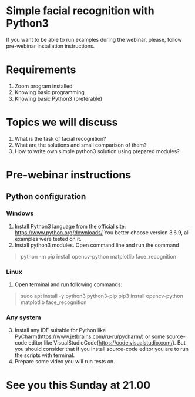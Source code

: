 # Simple facial recognition with Python3
If you want to be able to run examples during the webinar, please, follow pre-webinar installation instructions.
# Requirements
1. Zoom program installed
2. Knowing basic programming
3. Knowing basic Python3 (preferable)
# Topics we will discuss
1. What is the task of facial recognition?
2. What are the solutions and small comparison of them?
3. How to write own simple python3 solution using prepared modules?
# Pre-webinar instructions
## Python configuration
### Windows
1. Install Python3 language from the official site: https://www.python.org/downloads/
You better choose version 3.6.9, all examples were tested on it.
2. Install python3 modules. Open command line and run the command
> python -m pip install opencv-python matplotlib face_recognition
### Linux
1. Open terminal and run following commands:
> sudo apt install -y python3 python3-pip
> pip3 install opencv-python matplotlib face_recognition
### Any system
3. Install any IDE suitable for Python like PyCharm(https://www.jetbrains.com/ru-ru/pycharm/) or some source-code editor like VisualStudioCode(https://code.visualstudio.com/). But you should consider that if you install source-code editor you are to run the scripts with terminal.
4. Prepare some video you will run tests on.
# See you this Sunday at 21.00 
